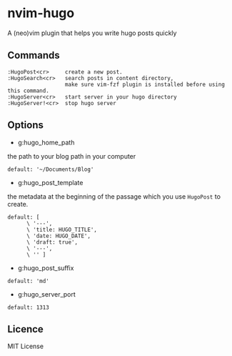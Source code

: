 # nvim-hugo

A (neo)vim plugin that helps you write hugo posts quickly

## Commands

```
:HugoPost<cr>     create a new post.
:HugoSearch<cr>   search posts in content directory,
                  make sure vim-fzf plugin is installed before using this command.
:HugoServer<cr>   start server in your hugo directory
:HugoServer!<cr>  stop hugo server
```

## Options

+ g:hugo_home_path

the path to your blog path in your computer

```
default: '~/Documents/Blog'
```

+ g:hugo_post_template

the metadata at the beginning of the passage which you use `HugoPost` to create.

```
default: [
      \ '---',
      \ 'title: HUGO_TITLE',
      \ 'date: HUGO_DATE',
      \ 'draft: true',
      \ '---',
      \ '' ]
```

+ g:hugo_post_suffix

```
default: 'md'
```

+ g:hugo_server_port

```
default: 1313
```

## Licence

MIT License
